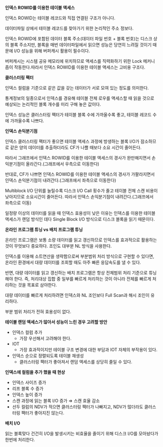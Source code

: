 **인덱스 ROWID를 이용한 테이블 액세스**

인덱스 ROWID는 테이블 레코드와 직접 연결된 구조가 아니다.

데이터파일 상에서 테이블 레코드를 찾아가기 위한 논리적인 주소 정보다.

인덱스 ROWID에 포함된 데이터 블록 주소(데이터 파일 번호 + 블록 번호)는 디스크 상의 블록 주소지만, 블록을 매번 데이터파일에서 읽으면 성능은 당연히 느려질 것이기 때문에 I/O 성능을 위해 버퍼캐시 활용이 필수이다.

버퍼캐시는 시스템 공유 메모리에 위치하므로 액세스를 직력화하기 위한 Lock 메커니즘이 작동한다.따라서 인덱스 ROWID를 이용한 테이블 액세스는 고비용 구조다.

**클러스터링 팩터**

인덱스 컬럼을 기준으로 같은 값을 갖는 데이터가 서로 모여 있는 정도를 의미한다.

통계정보의 일종으로서 인덱스를 경유해 테이블 전체 로우를 액세스할 때 읽을 것으로 예상되는 논리적인 블록 개수를 미리 구해 놓은 값이다.

인덱스 성능은 클러스터링 팩터가 테이블 블록 수에 가까울수록 좋고, 테이블 레코드 수에 가까울수록 나쁘다.

**인덱스 손익분기점**

인덱스 클러스터링 팩터가 좋으면 테이블 액세스 과정에 방생하는 블록 I/O가 잠소하므로 같은 양의 데이터를 추출하더라도 CF가 나쁠 때보다 소요 시간이 줄어든다.

따라서 그래프에서 인덱스 ROWID를 이용한 테이블 액세스의 경사가 완만해지면서 손익분기점이 올라간다.(그래프에서 우측으로 이동한다)

반대로, CF가 나쁘면 인덱스 ROWID를 이용한 테이블 액세스의 경사가 가팔라지면서 인덱스 손익분기점이 내려간다.(그래프에서 좌측으로 이동한다)

Multiblock I/O 단위를 늘릴수록 디스크 I/O Call 횟수가 줄고 테이블 전체 스캔 비용이 낮아지므로 소요시간이 줄어든다. 따라서 인덱스 손익분기점이 내려간다.(그래프에서 좌측으로 이동)

일정량 이상의 데이터를 읽을 때 인덱스 효용성이 낮은 이유는 인덱스를 이용한 테이블 액세스가 랜덤 방식인 데다 Single Block I/O 방식으로 디스크 블록을 읽기 때문이다.

**온라인 프로그램 튜닝 vs 배치 프로그램 튜닝**

온라인 프로그램은 보통 소량 데이터를 읽고 갱신하므로 인덱스를 효과적으로 활용하는 것이 무엇보다 중요하다. 조인도 대부분 NL 방식을 사용한다.

인덱스를 이용해 소트연산을 생략함으로써 부분범위 처리 방식으로 구현할 수 있다면, 온라인 환경에서 대량 데이터를 조회할 때도 아주 빠른 응답속도를 낼 수 있다.

반면, 대량 데이터를 읽고 갱신하는 배치 프로그램은 항상 전체범위 처리 기준으로 튜닝해야 한다. 즉, 처리대상 집합 중 일부를 빠르게 처리하는 것이 아니라 전체를 빠르게 처리하는 것을 목표로 삼야한다.

대량 데이터를 빠르게 처리하려면 인덱스와 NL 조인보다 Full Scan과 해시 조인이 유리하다.

부분 범위 처리가 전혀 효용성이 없다.

**테이블 랜덤 액세스가 많아서 성능이 느린 경우 고려할 방안**

- 인덱스 컬럼 추가
    - 가장 우선해서 고려해야 한다.
- IOT
    - 가장 효과적이지만 테이블 구조 변경에 대한 부담과 IOT 자체의 부작용이 있다.
- 인덱스 순으로 정렬되도록 테이블 재생성
    - 클러스터링 팩터가 좋아져서 랜덤 액세스를 상당히 줄일 수 있다.

**인덱스에 컬럼을 추가 했을 때 현상**

- 인덱스 사이즈 증가
- 리프 블록 수 증가
- 인덱스 높이 증가
- 스캔 과정에 읽는 블록 I/O 증가 ⇒ 스캔 효율 감소
- 선두 컬럼의 NDV가 적으면 클러스터링 팩터가 나빠지고, NDV가 많더라도 클러스터링 팩터가 좋아지진 않는다.

**배치 I/O**

읽는 블록맞다 건건히 I/O을 발생시키는 비효율을 줄이기 위해 디스크 I/O를 모아놨다가 한번에 처리한다.